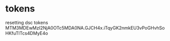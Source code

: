 # tokens
resetting dsc tokens
MTM3MDEwMzI2NjA0OTc5MDA0NA.GJCH4x.iTqyGK2nmkEU3vPoGHvhSoHKfuTlTcs4DMyE4o
